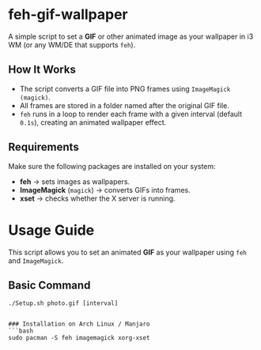 # feh-gif-wallpaper

A simple script to set a **GIF** or other animated image as your wallpaper in i3 WM (or any WM/DE that supports `feh`).

## How It Works
- The script converts a GIF file into PNG frames using `ImageMagick (magick)`.
- All frames are stored in a folder named after the original GIF file.
- `feh` runs in a loop to render each frame with a given interval (default `0.1s`), creating an animated wallpaper effect.

## Requirements
Make sure the following packages are installed on your system:
- **feh** → sets images as wallpapers.
- **ImageMagick** (`magick`) → converts GIFs into frames.
- **xset** → checks whether the X server is running.
# Usage Guide

This script allows you to set an animated **GIF** as your wallpaper using `feh` and `ImageMagick`.

## Basic Command
```setup
./Setup.sh photo.gif [interval]


### Installation on Arch Linux / Manjaro
```bash
sudo pacman -S feh imagemagick xorg-xset

